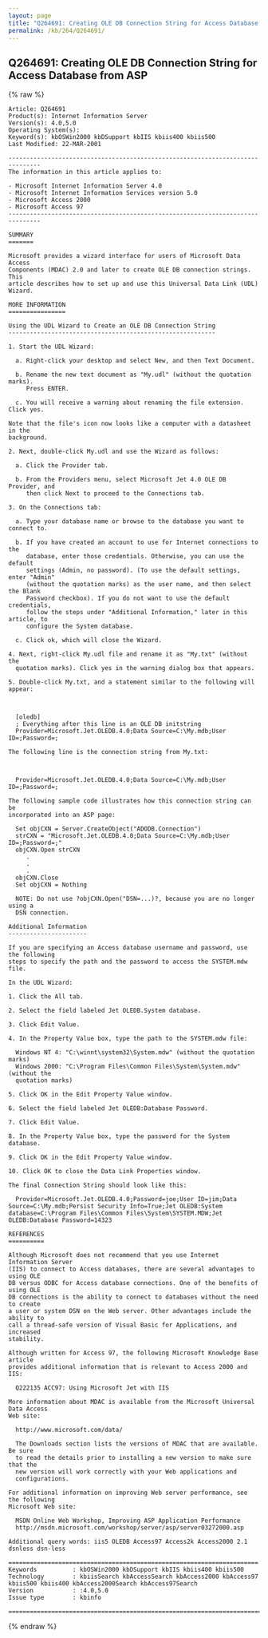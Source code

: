 ```yaml
---
layout: page
title: "Q264691: Creating OLE DB Connection String for Access Database from ASP"
permalink: /kb/264/Q264691/
---
```


## Q264691: Creating OLE DB Connection String for Access Database from ASP

{% raw %}

	Article: Q264691
	Product(s): Internet Information Server
	Version(s): 4.0,5.0
	Operating System(s): 
	Keyword(s): kbOSWin2000 kbDSupport kbIIS kbiis400 kbiis500
	Last Modified: 22-MAR-2001
	
	-------------------------------------------------------------------------------
	The information in this article applies to:
	
	- Microsoft Internet Information Server 4.0 
	- Microsoft Internet Information Services version 5.0 
	- Microsoft Access 2000 
	- Microsoft Access 97 
	-------------------------------------------------------------------------------
	
	SUMMARY
	=======
	
	Microsoft provides a wizard interface for users of Microsoft Data Access
	Components (MDAC) 2.0 and later to create OLE DB connection strings. This
	article describes how to set up and use this Universal Data Link (UDL) Wizard.
	
	MORE INFORMATION
	================
	
	Using the UDL Wizard to Create an OLE DB Connection String
	----------------------------------------------------------
	
	1. Start the UDL Wizard:
	
	  a. Right-click your desktop and select New, and then Text Document.
	
	  b. Rename the new text document as "My.udl" (without the quotation marks).
	     Press ENTER.
	
	  c. You will receive a warning about renaming the file extension. Click yes.
	
	Note that the file's icon now looks like a computer with a datasheet in the
	background.
	
	2. Next, double-click My.udl and use the Wizard as follows:
	
	  a. Click the Provider tab.
	
	  b. From the Providers menu, select Microsoft Jet 4.0 OLE DB Provider, and
	     then click Next to proceed to the Connections tab.
	
	3. On the Connections tab:
	
	  a. Type your database name or browse to the database you want to connect to.
	
	  b. If you have created an account to use for Internet connections to the
	     database, enter those credentials. Otherwise, you can use the default
	     settings (Admin, no password). (To use the default settings, enter "Admin"
	     (without the quotation marks) as the user name, and then select the Blank
	     Password checkbox). If you do not want to use the default credentials,
	     follow the steps under "Additional Information," later in this article, to
	     configure the System database.
	
	  c. Click ok, which will close the Wizard.
	
	4. Next, right-click My.udl file and rename it as "My.txt" (without the
	  quotation marks). Click yes in the warning dialog box that appears.
	
	5. Double-click My.txt, and a statement similar to the following will appear:
	
	  
	
	  [oledb]
	  ; Everything after this line is an OLE DB initstring
	  Provider=Microsoft.Jet.OLEDB.4.0;Data Source=C:\My.mdb;User ID=;Password=;
	
	The following line is the connection string from My.txt:
	
	  
	
	  Provider=Microsoft.Jet.OLEDB.4.0;Data Source=C:\My.mdb;User ID=;Password=;
	
	The following sample code illustrates how this connection string can be
	incorporated into an ASP page:
	
	  Set objCXN = Server.CreateObject("ADODB.Connection")
	  strCXN = "Microsoft.Jet.OLEDB.4.0;Data Source=C:\My.mdb;User ID=;Password=;"
	  objCXN.Open strCXN
	     .
	     .
	     .
	  objCXN.Close
	  Set objCXN = Nothing
	
	  NOTE: Do not use ?objCXN.Open("DSN=...)?, because you are no longer using a
	  DSN connection.
	
	Additional Information
	----------------------
	
	If you are specifying an Access database username and password, use the following
	steps to specify the path and the password to access the SYSTEM.mdw file.
	
	In the UDL Wizard:
	
	1. Click the All tab.
	
	2. Select the field labeled Jet OLEDB.System database.
	
	3. Click Edit Value.
	
	4. In the Property Value box, type the path to the SYSTEM.mdw file:
	
	  Windows NT 4: "C:\winnt\system32\System.mdw" (without the quotation marks)
	  Windows 2000: "C:\Program Files\Common Files\System\System.mdw" (without the
	  quotation marks)
	
	5. Click OK in the Edit Property Value window.
	
	6. Select the field labeled Jet OLEDB:Database Password.
	
	7. Click Edit Value.
	
	8. In the Property Value box, type the password for the System database.
	
	9. Click OK in the Edit Property Value window.
	
	10. Click OK to close the Data Link Properties window.
	
	The final Connection String should look like this:
	
	  Provider=Microsoft.Jet.OLEDB.4.0;Password=joe;User ID=jim;Data Source=C:\My.mdb;Persist Security Info=True;Jet OLEDB:System database=C:\Program Files\Common Files\System\SYSTEM.MDW;Jet OLEDB:Database Password=14323
	
	REFERENCES
	==========
	
	Although Microsoft does not recommend that you use Internet Information Server
	(IIS) to connect to Access databases, there are several advantages to using OLE
	DB versus ODBC for Access database connections. One of the benefits of using OLE
	DB connections is the ability to connect to databases without the need to create
	a user or system DSN on the Web server. Other advantages include the ability to
	call a thread-safe version of Visual Basic for Applications, and increased
	stability.
	
	Although written for Access 97, the following Microsoft Knowledge Base article
	provides additional information that is relevant to Access 2000 and IIS:
	
	  Q222135 ACC97: Using Microsoft Jet with IIS
	
	More information about MDAC is available from the Microsoft Universal Data Access
	Web site:
	
	  http://www.microsoft.com/data/
	
	  The Downloads section lists the versions of MDAC that are available. Be sure
	  to read the details prior to installing a new version to make sure that the
	  new version will work correctly with your Web applications and
	  configurations.
	
	For additional information on improving Web server performance, see the following
	Microsoft Web site:
	
	  MSDN Online Web Workshop, Improving ASP Application Performance
	  http://msdn.microsoft.com/workshop/server/asp/server03272000.asp
	
	Additional query words: iis5 OLEDB Access97 Access2k Access2000 2.1 dsnless dsn-less
	
	======================================================================
	Keywords          : kbOSWin2000 kbDSupport kbIIS kbiis400 kbiis500 
	Technology        : kbiisSearch kbAccessSearch kbAccess2000 kbAccess97 kbiis500 kbiis400 kbAccess2000Search kbAccess97Search
	Version           : :4.0,5.0
	Issue type        : kbinfo
	
	=============================================================================
	

{% endraw %}
